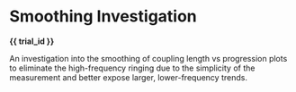 Smoothing Investigation
=======================

**{{ trial_id }}**

An investigation into the smoothing of coupling length vs progression plots to
eliminate the high-frequency ringing due to the simplicity of the measurement 
and better expose larger, lower-frequency trends.
